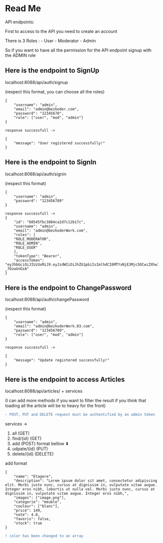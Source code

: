 # Read Me 
API endpoints:

First to access to the API you need to create an account

There is 3 Roles :
    - User
    - Moderator
    - Admin

So if you want to have all the permission for the API endpoint signup with the ADMIN role


## Here is the endpoint to SignUp
localhost:8088/api/auth/signup

(respect this format, you can choose all the roles)
```
{
    "username": "admin",
    "email": "admin@bezkoder.com",
    "password": "12345678",
    "role": ["user", "mod", "admin"]
}

response successfull ->

{
    "message": "User registered successfully!"
}
```


## Here is the endpoint to SignIn
localhost:8088/api/auth/signin

(respect this format)
```
{
    "username": "admin",
    "password": "123456789"
}

response successfull ->
{
    "id": "60545fbc3884ca2d7c12b17c",
    "username": "admin",
    "email": "admin@bezkoderWork.com",
    "roles": [
    "ROLE_MODERATOR",
    "ROLE_ADMIN",
    "ROLE_USER"
    ],
    "tokenType": "Bearer",
    "accessToken": "eyJhbGciOiJIUzUxMiJ9.eyJzdWIiOiJhZG1pbiIsImlhdCI6MTYxNjE3Mjc5OCwiZXhwIjoxNjE2MjU5MTk4fQ.Zs9pUUoKYFVhaeKIItQ0BuqTkD4_3uFMEvnRxwsfbZtHHQ_kUDHnSRmVzKfbWj2e10DPl9ZBhTF-_7OzwUnOzA"
}
```

## Here is the endpoint to ChangePassword
localhost:8088/api/auth/changePassword

(respect this format)
```
{
    "username": "admin",
    "email": "admin@bezkoderWork.03.com",
    "password": "123456789",
    "role": ["user", "mod", "admin"]
}

response successfull ->

{
    "message": "Update registered successfully!"
}
```
## Here is the endpoint to access Articles

localhost:8088/api/articles/ + services 

(I can add more methods if you want to filter the result if you think that loading all the article will be to heavy for the front)

```diff
- POST, PUT and DELETE request must be authentified by an admin token
```

services -> 

1. all          (GET)
2. find/{id}     (GET)
3. add           (POST) format bellow ⬇
4. udpate/{id}   (PUT)
5. delete/{id}   (DELETE)



add format
```
{
    "name": "Etagere",
    "description": "Lorem ipsum dolor sit amet, consectetur adipiscing elit. Morbi justo nunc, cursus at dignissim in, vulputate vitae augue. Integer eros nibh, lobortis ut nulla vel. Morbi justo nunc, cursus at dignissim in, vulputate vitae augue. Integer eros nibh,",
    "images": ["image.png"],
    "categorie": "meuble",
    "couleur": ["blanc"],
    "price": 149,
    "note": 4.8,
    "favoris": false,
    "stock": true
}
```

```diff
! color has been changed to an array
```
